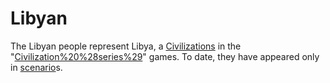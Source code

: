 # Libyan

The Libyan people represent Libya, a [Civilizations](civilization) in the "[Civilization%20%28series%29](Civilization)" games. To date, they have appeared only in [scenario](scenario)s.